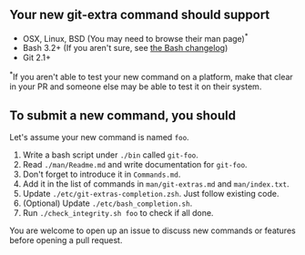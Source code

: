 ## Your new git-extra command should support

* OSX, Linux, BSD (You may need to browse their man page)<sup>*</sup>
* Bash 3.2+ (If you aren't sure, see [the Bash changelog](http://tldp.org/LDP/abs/html/bash2.html))
* Git 2.1+

<sup>*</sup>If you aren't able to test your new command on a platform, 
make that clear in your PR and someone else may be able to test it on their system.

## To submit a new command, you should

Let's assume your new command is named `foo`.

1. Write a bash script under `./bin` called `git-foo`.
2. Read `./man/Readme.md` and write documentation for `git-foo`.
3. Don't forget to introduce it in `Commands.md`.
4. Add it in the list of commands in `man/git-extras.md` and `man/index.txt`.
5. Update `./etc/git-extras-completion.zsh`. Just follow existing code.
6. (Optional) Update `./etc/bash_completion.sh`.
7. Run `./check_integrity.sh foo` to check if all done.

You are welcome to open up an issue to discuss new commands or features before opening a pull request.
